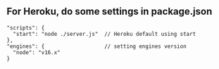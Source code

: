 ## For Heroku, do some settings in package.json

```
"scripts": {
  "start": "node ./server.js"  // Heroku default using start
},
"engines": {                   // setting engines version
  "node": "v16.x"
}
```

